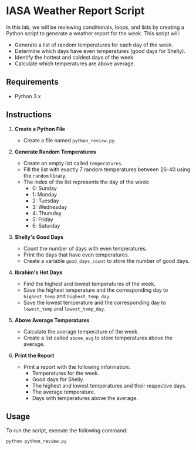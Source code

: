 # IASA Weather Report Script

In this lab, we will be reviewing conditionals, loops, and lists by creating a Python script to generate a weather report for the week. This script will:

- Generate a list of random temperatures for each day of the week.
- Determine which days have even temperatures (good days for Shelly).
- Identify the hottest and coldest days of the week.
- Calculate which temperatures are above average.

## Requirements

- Python 3.x

## Instructions

1. **Create a Python File**
    - Create a file named `python_review.py`.

2. **Generate Random Temperatures**
    - Create an empty list called `temperatures`.
    - Fill the list with exactly 7 random temperatures between 26-40 using the `random` library.
    - The index of the list represents the day of the week:
        - 0: Sunday
        - 1: Monday
        - 2: Tuesday
        - 3: Wednesday
        - 4: Thursday
        - 5: Friday
        - 6: Saturday

3. **Shelly's Good Days**
    - Count the number of days with even temperatures.
    - Print the days that have even temperatures.
    - Create a variable `good_days_count` to store the number of good days.

4. **Ibrahim's Hot Days**
    - Find the highest and lowest temperatures of the week.
    - Save the highest temperature and the corresponding day to `highest_temp` and `highest_temp_day`.
    - Save the lowest temperature and the corresponding day to `lowest_temp` and `lowest_temp_day`.

5. **Above Average Temperatures**
    - Calculate the average temperature of the week.
    - Create a list called `above_avg` to store temperatures above the average.

6. **Print the Report**
    - Print a report with the following information:
        - Temperatures for the week.
        - Good days for Shelly.
        - The highest and lowest temperatures and their respective days.
        - The average temperature.
        - Days with temperatures above the average.

## Usage

To run the script, execute the following command:

```bash
python python_review.py
